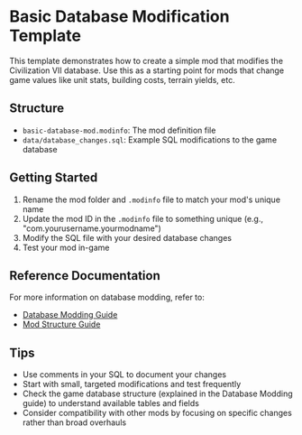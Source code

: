 # Basic Database Modification Template

This template demonstrates how to create a simple mod that modifies the Civilization VII database. Use this as a starting point for mods that change game values like unit stats, building costs, terrain yields, etc.

## Structure

- `basic-database-mod.modinfo`: The mod definition file
- `data/database_changes.sql`: Example SQL modifications to the game database

## Getting Started

1. Rename the mod folder and `.modinfo` file to match your mod's unique name
2. Update the mod ID in the `.modinfo` file to something unique (e.g., "com.yourusername.yourmodname")
3. Modify the SQL file with your desired database changes
4. Test your mod in-game

## Reference Documentation

For more information on database modding, refer to:
- [Database Modding Guide](../database-modding.md)
- [Mod Structure Guide](../mod-structure.md)

## Tips

- Use comments in your SQL to document your changes
- Start with small, targeted modifications and test frequently
- Check the game database structure (explained in the Database Modding guide) to understand available tables and fields
- Consider compatibility with other mods by focusing on specific changes rather than broad overhauls 